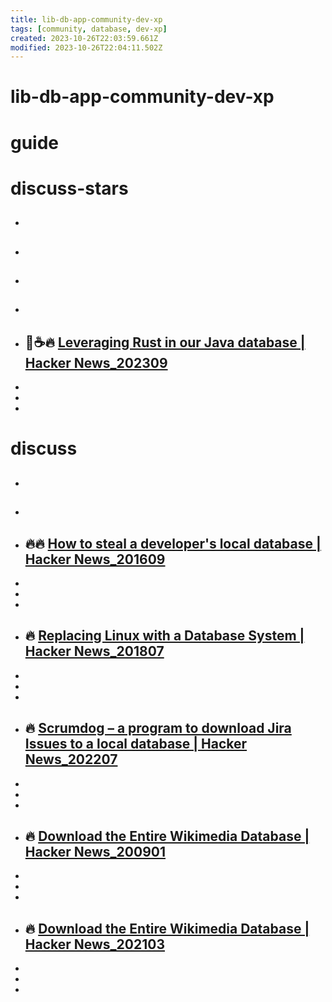 ```yaml
---
title: lib-db-app-community-dev-xp
tags: [community, database, dev-xp]
created: 2023-10-26T22:03:59.661Z
modified: 2023-10-26T22:04:11.502Z
---
```


# lib-db-app-community-dev-xp

# guide

# discuss-stars
- ## 

- ## 

- ## 

- ## 

- ## 🦀☕️🔥 [Leveraging Rust in our Java database | Hacker News_202309](https://news.ycombinator.com/item?id=37557880)
- 
- 
- 

# discuss
- ## 

- ## 

- ## 🔥🔥 [How to steal a developer's local database | Hacker News_201609](https://news.ycombinator.com/item?id=12406310)
- 
- 
- 

- ## 🔥 [Replacing Linux with a Database System | Hacker News_201807](https://news.ycombinator.com/item?id=17634424)
- 
- 
- 

- ## 🔥 [Scrumdog – a program to download Jira Issues to a local database | Hacker News_202207](https://news.ycombinator.com/item?id=32109461)
- 
- 
- 

- ## 🔥 [Download the Entire Wikimedia Database | Hacker News_200901](https://news.ycombinator.com/item?id=26370397)
- 
- 
- 

- ## 🔥 [Download the Entire Wikimedia Database | Hacker News_202103](https://news.ycombinator.com/item?id=26370397)
- 
- 
- 
